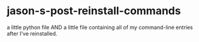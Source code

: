 jason-s-post-reinstall-commands
===============================

a little python file AND a little file containing all of my command-line entries after I've reinstalled.

